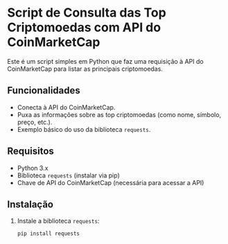 # Script de Consulta das Top Criptomoedas com API do CoinMarketCap

Este é um script simples em Python que faz uma requisição à API do CoinMarketCap para listar as principais criptomoedas.
## Funcionalidades
- Conecta à API do CoinMarketCap.
- Puxa as informações sobre as top criptomoedas (como nome, símbolo, preço, etc.).
- Exemplo básico do uso da biblioteca `requests`.

## Requisitos
- Python 3.x
- Biblioteca `requests` (instalar via pip)
- Chave de API do CoinMarketCap (necessária para acessar a API)

## Instalação
1. Instale a biblioteca `requests`:  
   ```bash
   pip install requests
